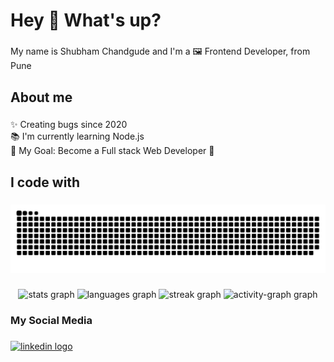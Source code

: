 <h1 align="left">Hey 👋 What's up?</h1>

###

<p align="left">My name is Shubham Chandgude and I'm a 🖼️ Frontend Developer, from Pune</p>

###

<h2 align="left">About me</h2>

###

<p align="left">✨ Creating bugs since 2020<br>📚 I'm currently learning Node.js<br>🎯 My Goal: Become a Full stack Web Developer 📌</p>

###

<h2 align="left">I code with</h2>

###

<img src="https://raw.githubusercontent.com/Shubham0202/Shubham0202/output/snake.svg" alt="Snake animation" />

###

<div align="center">
  <img src="https://github-readme-stats.vercel.app/api?username=Shubham0202&hide_title=false&hide_rank=false&show_icons=true&include_all_commits=true&count_private=true&disable_animations=false&theme=dracula&locale=en&hide_border=false&order=1" height="150" alt="stats graph"  />
  <img src="https://github-readme-stats.vercel.app/api/top-langs?username=Shubham0202&locale=en&hide_title=false&layout=compact&card_width=320&langs_count=5&theme=dracula&hide_border=false&order=2" height="150" alt="languages graph"  />
  <img src="https://streak-stats.demolab.com?user=Shubham0202&locale=en&mode=daily&theme=dracula&hide_border=false&border_radius=5&order=3" height="150" alt="streak graph"  />
  <img src="https://github-readme-activity-graph.vercel.app/graph?username=Shubham0202&radius=16&theme=react&area=true&order=5" height="300" alt="activity-graph graph"  />
</div>

###

<h3 align="left">My Social Media</h3>

###

<div align="left">
  <a href="https://www.linkedin.com/in/shubham-chandgude-6404b7270" target="_blank">
    <img src="https://raw.githubusercontent.com/maurodesouza/profile-readme-generator/master/src/assets/icons/social/linkedin/default.svg" width="52" height="40" alt="linkedin logo"  />
  </a>
</div>

###